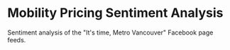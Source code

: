 # Mobility Pricing Sentiment Analysis
Sentiment analysis of the "It's time, Metro Vancouver" Facebook page feeds. 
